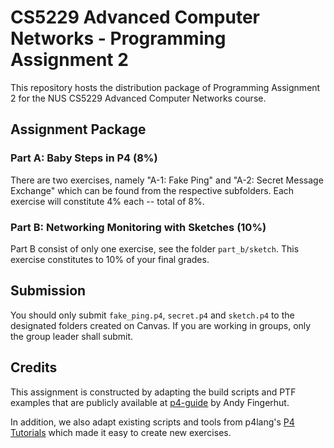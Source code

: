 # CS5229 Advanced Computer Networks - Programming Assignment 2

This repository hosts the distribution package of Programming Assignment 2 for the NUS CS5229 Advanced Computer Networks course.

## Assignment Package
### Part A: Baby Steps in P4 (8%)
There are two exercises, namely "A-1: Fake Ping" and "A-2: Secret Message Exchange" which can be found from the respective subfolders.
Each exercise will constitute 4% each -- total of 8%.

### Part B: Networking Monitoring with Sketches (10%)
Part B consist of only one exercise, see the folder `part_b/sketch`.
This exercise constitutes to 10% of your final grades.

## Submission
You should only submit `fake_ping.p4`, `secret.p4` and `sketch.p4` to the designated folders created on Canvas.
If you are working in groups, only the group leader shall submit.

## Credits
This assignment is constructed by adapting the build scripts and PTF examples that are publicly available at [p4-guide](https://github.com/jafingerhut/p4-guide) by Andy Fingerhut. 

In addition, we also adapt existing scripts and tools from p4lang's [P4 Tutorials](https://github.com/p4lang/tutorials/tree/master) which made it easy to create new exercises.
